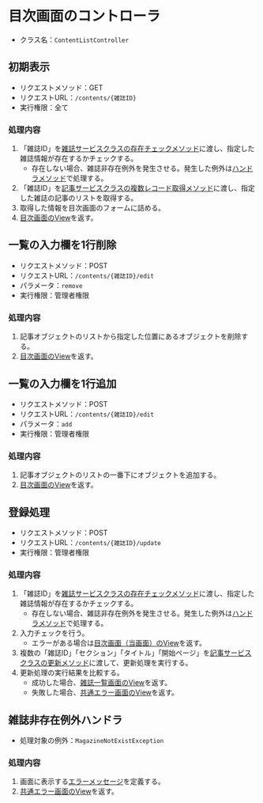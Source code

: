 # 目次画面のコントローラ
- クラス名：`ContentListController`

## 初期表示
- リクエストメソッド：GET
- リクエストURL：`/contents/{雑誌ID}`
- 実行権限：全て

### 処理内容
1. 「雑誌ID」を[雑誌サービスクラスの存在チェックメソッド](service-magazine.md#存在チェックメソッド（雑誌ID）)に渡し、指定した雑誌情報が存在するかチェックする。
    - 存在しない場合、雑誌非存在例外を発生させる。発生した例外は[ハンドラメソッド](controller-contents.md#雑誌非存在例外ハンドラ)で処理する。
1. 「雑誌ID」を[記事サービスクラスの複数レコード取得メソッド](service-article.md#複数レコード取得メソッド)に渡し、指定した雑誌の記事のリストを取得する。
1. 取得した情報を目次画面のフォームに詰める。
1. [目次画面のView](screen-contents.md#View名)を返す。

## 一覧の入力欄を1行削除
- リクエストメソッド：POST
- リクエストURL：`/contents/{雑誌ID}/edit`
- パラメータ：`remove`
- 実行権限：管理者権限

### 処理内容
1. 記事オブジェクトのリストから指定した位置にあるオブジェクトを削除する。
1. [目次画面のView](screen-contents.md#View名)を返す。

## 一覧の入力欄を1行追加
- リクエストメソッド：POST
- リクエストURL：`/contents/{雑誌ID}/edit`
- パラメータ：`add`
- 実行権限：管理者権限

### 処理内容
1. 記事オブジェクトのリストの一番下にオブジェクトを追加する。
1. [目次画面のView](screen-contents.md#View名)を返す。

## 登録処理
- リクエストメソッド：POST
- リクエストURL：`/contents/{雑誌ID}/update`
- 実行権限：管理者権限

### 処理内容
1. 「雑誌ID」を[雑誌サービスクラスの存在チェックメソッド](service-magazine.md#存在チェックメソッド（雑誌ID）)に渡し、指定した雑誌情報が存在するかチェックする。
    - 存在しない場合、雑誌非存在例外を発生させる。発生した例外は[ハンドラメソッド](controller-contents.md#雑誌非存在例外ハンドラ)で処理する。
1. 入力チェックを行う。
    - エラーがある場合は[目次画面（当画面）のView](screen-contents.md#View名)を返す。
1. 複数の「雑誌ID」「セクション」「タイトル」「開始ページ」を[記事サービスクラスの更新メソッド](service-article.md#更新メソッド)に渡して、更新処理を実行する。
1. 更新処理の実行結果を比較する。
    - 成功した場合、[雑誌一覧画面のView](screen-magazinelist.md#View名)を返す。
    - 失敗した場合、[共通エラー画面のView]()を返す。

## 雑誌非存在例外ハンドラ
- 処理対象の例外：`MagazineNotExistException`

### 処理内容
1. 画面に表示する[エラーメッセージ]()を定義する。
1. [共通エラー画面のView]()を返す。

